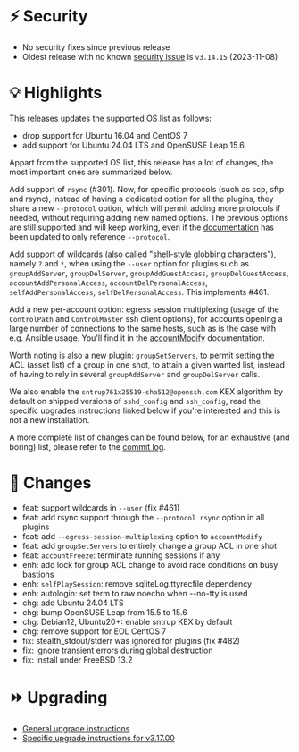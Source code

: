 # :zap: Security

- No security fixes since previous release
- Oldest release with no known [security issue](https://github.com/ovh/the-bastion/security/advisories) is `v3.14.15` (2023-11-08)

# :bulb: Highlights

This releases updates the supported OS list as follows:
- drop support for Ubuntu 16.04 and CentOS 7
- add support for Ubuntu 24.04 LTS and OpenSUSE Leap 15.6

Appart from the supported OS list, this release has a lot of changes, the most important ones are summarized below.

Add support of ``rsync`` (#301). Now, for specific protocols (such as scp, sftp and rsync), instead of having a dedicated option for all the plugins, they share a new ``--protocol`` option, which will permit adding more protocols if needed, without requiring adding new named options. The previous options are still supported and will keep working, even if the [documentation](https://ovh.github.io/the-bastion/using/sftp_scp_rsync.html) has been updated to only reference ``--protocol``.

Add support of wildcards (also called "shell-style globbing characters"), namely ``?`` and ``*``,
when using the ``--user`` option for plugins such as ``groupAddServer``, ``groupDelServer``, ``groupAddGuestAccess``,
``groupDelGuestAccess``, ``accountAddPersonalAccess``, ``accountDelPersonalAccess``, ``selfAddPersonalAccess``,
``selfDelPersonalAccess``. This implements #461.

Add a new per-account option: egress session multiplexing (usage of the ``ControlPath`` and ``ControlMaster`` ssh client options), for accounts opening a large number of connections to the same hosts, such as is the case with e.g. Ansible usage. You'll find it in the [accountModify](https://ovh.github.io/the-bastion/plugins/restricted/accountModify.html?highlight=multiplexing#cmdoption-accountModify-egress-session-multiplexing) documentation.

Worth noting is also a new plugin: ``groupSetServers``, to permit setting the ACL (asset list) of a group in one shot, to attain a given wanted list, instead of having to rely in several `groupAddServer` and `groupDelServer` calls.

We also enable the ``sntrup761x25519-sha512@openssh.com`` KEX algorithm by default on shipped versions
of ``sshd_config`` and ``ssh_config``, read the specific upgrades instructions linked below if you're interested and this is not a new installation.

A more complete list of changes can be found below, for an exhaustive (and boring) list, please refer to the [commit log](https://github.com/ovh/the-bastion/compare/v3.16.01...v3.17.00).

# :pushpin: Changes
- feat: support wildcards in ``--user`` (fix #461)
- feat: add rsync support through the ``--protocol rsync`` option in all plugins
- feat: add ``--egress-session-multiplexing`` option to ``accountModify``
- feat: add ``groupSetServers`` to entirely change a group ACL in one shot
- feat: ``accountFreeze``: terminate running sessions if any
- enh: add lock for group ACL change to avoid race conditions on busy bastions
- enh: ``selfPlaySession``: remove sqliteLog.ttyrecfile dependency
- enh: autologin: set term to raw noecho when --no-tty is used
- chg: add Ubuntu 24.04 LTS
- chg: bump OpenSUSE Leap from 15.5 to 15.6
- chg: Debian12, Ubuntu20+: enable sntrup KEX by default
- chg: remove support for EOL CentOS 7
- fix: stealth_stdout/stderr was ignored for plugins (fix #482)
- fix: ignore transient errors during global destruction
- fix: install under FreeBSD 13.2

# :fast_forward: Upgrading

- [General upgrade instructions](https://ovh.github.io/the-bastion/installation/upgrading.html)
- [Specific upgrade instructions for v3.17.00](https://ovh.github.io/the-bastion/installation/upgrading.html#v3-17-00-2024-10-14)
